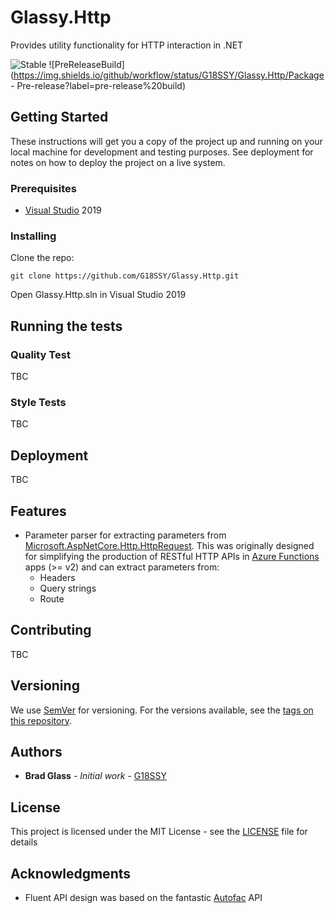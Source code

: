 # Glassy.Http
Provides utility functionality for HTTP interaction in .NET

![Stable](https://img.shields.io/nuget/v/Glassy.Http.AspNetCore)
![PreReleaseBuild](https://img.shields.io/github/workflow/status/G18SSY/Glassy.Http/Package - Pre-release?label=pre-release%20build)

## Getting Started

These instructions will get you a copy of the project up and running on your local machine for development and testing purposes. See deployment for notes on how to deploy the project on a live system.

### Prerequisites

- [Visual Studio](https://visualstudio.microsoft.com/) 2019

### Installing

Clone the repo:

```
git clone https://github.com/G18SSY/Glassy.Http.git
```

Open Glassy.Http.sln in Visual Studio 2019

## Running the tests

### Quality Test

TBC

### Style Tests

TBC

## Deployment

TBC

## Features

- Parameter parser for extracting parameters from [Microsoft.AspNetCore.Http.HttpRequest](https://docs.microsoft.com/en-us/dotnet/api/microsoft.aspnetcore.http.httprequest). This was originally designed for simplifying the production of RESTful HTTP APIs in [Azure Functions](https://azure.microsoft.com/en-gb/services/functions/) apps (>= v2) and can extract parameters from:
  - Headers
  - Query strings
  - Route

## Contributing

TBC

## Versioning

We use [SemVer](http://semver.org/) for versioning. For the versions available, see the [tags on this repository](https://github.com/G18SSY/Glassy.Http/releases). 

## Authors

* **Brad Glass** - *Initial work* - [G18SSY](https://github.com/G18SSY)

## License

This project is licensed under the MIT License - see the [LICENSE](LICENSE) file for details

## Acknowledgments

* Fluent API design was based on the fantastic [Autofac](https://github.com/autofac/Autofac) API
